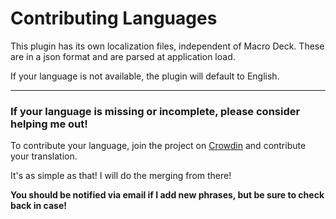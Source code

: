 # Contributing Languages 

This plugin has its own localization files, independent of Macro Deck.
These are in a json format and are parsed at application load.

If your language is not available, the plugin will default to English.
***
### If your language is missing or incomplete, please consider helping me out!

To contribute your language, join the project on [Crowdin](https://crowdin.com/project/macrodecksoundpad/invite?h=cb72ffd552b77daaeacf4b4effa10cb82001472) and contribute your translation.

It's as simple as that! I will do the merging from there!

**You should be notified via email if I add new phrases, but be sure to check back in case!**
